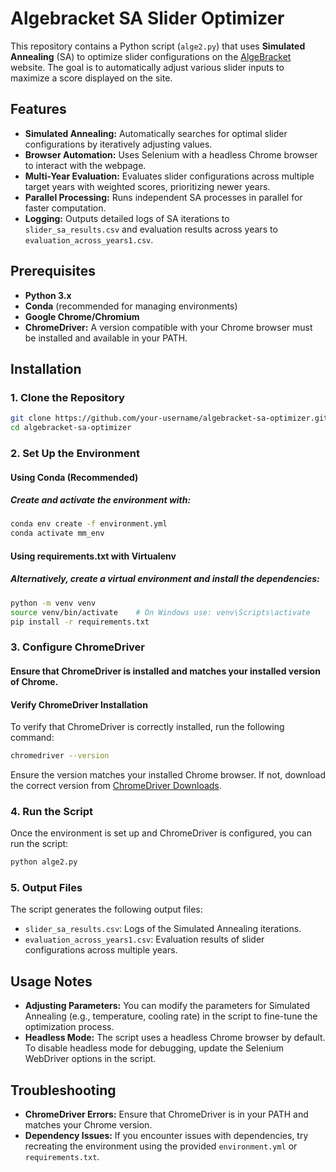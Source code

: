 # Algebracket SA Slider Optimizer

This repository contains a Python script (`alge2.py`) that uses **Simulated Annealing** (SA) to optimize slider configurations on the [AlgeBracket](https://algebracket.com) website. The goal is to automatically adjust various slider inputs to maximize a score displayed on the site.

## Features

- **Simulated Annealing:** Automatically searches for optimal slider configurations by iteratively adjusting values.
- **Browser Automation:** Uses Selenium with a headless Chrome browser to interact with the webpage.
- **Multi-Year Evaluation:** Evaluates slider configurations across multiple target years with weighted scores, prioritizing newer years.
- **Parallel Processing:** Runs independent SA processes in parallel for faster computation.
- **Logging:** Outputs detailed logs of SA iterations to `slider_sa_results.csv` and evaluation results across years to `evaluation_across_years1.csv`.

## Prerequisites

- **Python 3.x**
- **Conda** (recommended for managing environments)
- **Google Chrome/Chromium**
- **ChromeDriver:** A version compatible with your Chrome browser must be installed and available in your PATH.

## Installation

### 1. Clone the Repository

```bash
git clone https://github.com/your-username/algebracket-sa-optimizer.git
cd algebracket-sa-optimizer
```

### 2. Set Up the Environment

#### Using Conda (Recommended)
##### Create and activate the environment with:
```bash
conda env create -f environment.yml
conda activate mm_env
```
#### Using requirements.txt with Virtualenv
##### Alternatively, create a virtual environment and install the dependencies:
```bash
python -m venv venv
source venv/bin/activate    # On Windows use: venv\Scripts\activate
pip install -r requirements.txt
```

### 3. Configure ChromeDriver
#### Ensure that ChromeDriver is installed and matches your installed version of Chrome.
#### Verify ChromeDriver Installation
To verify that ChromeDriver is correctly installed, run the following command:

```bash
chromedriver --version
```

Ensure the version matches your installed Chrome browser. If not, download the correct version from [ChromeDriver Downloads](https://sites.google.com/chromium.org/driver/).

### 4. Run the Script
Once the environment is set up and ChromeDriver is configured, you can run the script:

```bash
python alge2.py
```

### 5. Output Files
The script generates the following output files:
- `slider_sa_results.csv`: Logs of the Simulated Annealing iterations.
- `evaluation_across_years1.csv`: Evaluation results of slider configurations across multiple years.

## Usage Notes
- **Adjusting Parameters:** You can modify the parameters for Simulated Annealing (e.g., temperature, cooling rate) in the script to fine-tune the optimization process.
- **Headless Mode:** The script uses a headless Chrome browser by default. To disable headless mode for debugging, update the Selenium WebDriver options in the script.

## Troubleshooting
- **ChromeDriver Errors:** Ensure that ChromeDriver is in your PATH and matches your Chrome version.
- **Dependency Issues:** If you encounter issues with dependencies, try recreating the environment using the provided `environment.yml` or `requirements.txt`.
